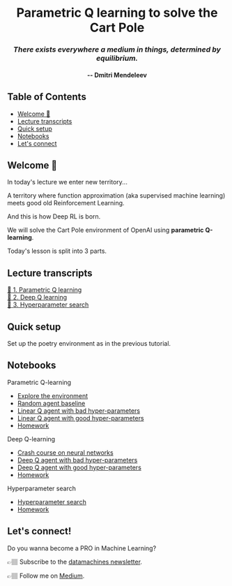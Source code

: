 <div align="center">
<h1>Parametric Q learning to solve the Cart Pole</h1>
<h3><i>There exists everywhere a medium in things, determined by equilibrium.</i></h3>
<h4>-- Dmitri Mendeleev</h4>
</div>

## Table of Contents
* [Welcome 🤗](#welcome-)
* [Lecture transcripts](#lecture-transcripts)
* [Quick setup](#quick-setup)
* [Notebooks](#notebooks)
* [Let's connect](#lets-connect)

## Welcome 🤗

In today's lecture we enter new territory...

A territory where function approximation (aka supervised machine learning)
meets good old Reinforcement Learning.

And this is how Deep RL is born.

We will solve the Cart Pole environment of OpenAI using **parametric Q-learning**.

Today's lesson is split into 3 parts.

## Lecture transcripts

[📝 1. Parametric Q learning](http://datamachines.xyz/2022/01/18/hands-on-reinforcement-learning-course-part-4-parametric-q-learning)  
[📝 2. Deep Q learning](http://datamachines.xyz/2022/02/11/hands-on-reinforcement-learning-course-part-5-deep-q-learning/)  
[📝 3. Hyperparameter search](http://datamachines.xyz/2022/03/03/hyperparameters-in-deep-rl-hands-on-course/)

## Quick setup

Set up the poetry environment as in the previous tutorial.

## Notebooks

Parametric Q-learning
- [Explore the environment](notebooks/00_environment.ipynb)
- [Random agent baseline](notebooks/01_random_agent_baseline.ipynb)
- [Linear Q agent with bad hyper-parameters](notebooks/02_linear_q_agent_bad_hyperparameters.ipynb)
- [Linear Q agent with good hyper-parameters](notebooks/03_linear_q_agent_good_hyperparameters.ipynb)
- [Homework](notebooks/04_homework.ipynb)

Deep Q-learning
- [Crash course on neural networks](notebooks/05_crash_course_on_neural_nets.ipynb)
- [Deep Q agent with bad hyper-parameters](notebooks/06_deep_q_agent_bad_hyperparameters.ipynb)
- [Deep Q agent with good hyper-parameters](notebooks/07_deep_q_agent_good_hyperparameters.ipynb)
- [Homework](notebooks/08_homework.ipynb)

Hyperparameter search
- [Hyperparameter search](notebooks/09_hyperparameter_search.ipynb)
- [Homework](notebooks/10_homework.ipynb)

## Let's connect!

Do you wanna become a PRO in Machine Learning?

👉🏽 Subscribe to the [datamachines newsletter](https://datamachines.xyz/subscribe/).

👉🏽 Follow me on [Medium](https://pau-labarta-bajo.medium.com/).
